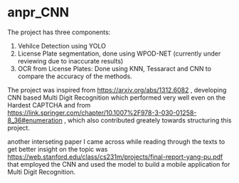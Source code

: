 # anpr_CNN
The project has three components: 

1. Vehilce Detection using YOLO 
2. License Plate segmentation, done using WPOD-NET (currently under reviewing due to inaccurate results)
3. OCR from License Plates: Done using KNN, Tessaract and CNN to compare the accuracy of the methods.

The project was inspired from https://arxiv.org/abs/1312.6082 , developing CNN based Multi Digit Recognition which performed very well even on the Hardest CAPTCHA
and from https://link.springer.com/chapter/10.1007%2F978-3-030-01258-8_36#enumeration , which also contributed greately towards structuring this project.

another interseting paper I came across while reading through the texts to get better insight on the topic was https://web.stanford.edu/class/cs231m/projects/final-report-yang-pu.pdf that employed the CNN and used the model to build a mobile application for Multi Digit Recognition.
